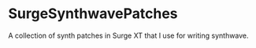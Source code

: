 # SurgeSynthwavePatches
A collection of synth patches in Surge XT that I use for writing synthwave.
